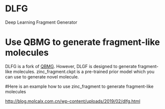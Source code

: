 # DLFG
Deep Learning Fragment Generator

# Use QBMG to generate fragment-like molecules
DLFG is a fork of <a href="https://github.com/gkxiao/QBMG">QBMG</a>. However, DLGF is designed to generate fragment-like molecules. zinc_fragment.ckpt is a pre-trained prior model which you can use to generate novel molecule.

#Here is an example how to use zinc_fragment to generate fragment-like molecules

<a target="_blank" href="http://blog.molcalx.com.cn/wp-content/uploads/2019/02/dlfg.html">http://blog.molcalx.com.cn/wp-content/uploads/2019/02/dlfg.html</a>
